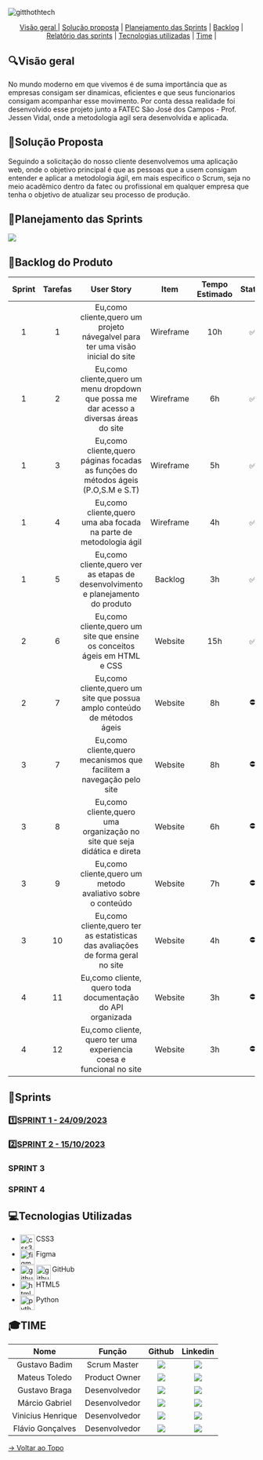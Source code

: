 ![gitthothtech](https://github.com/gubasssss/ThothTech/assets/143751785/8a017e66-ac88-4418-84a8-7ede5886ca25)

<span id="topo">
<p align="center">
    <a href="#visao"> Visão geral </a> | 
    <a href="#solucao">Solução proposta</a> |
    <a href="#pj">Planejamento das Sprints</a> |  
    <a href="#backlog">Backlog</a> | 
    <a href="#sprint">Relatório das sprints</a> | 
    <a href="#tecnologia">Tecnologias utilizadas</a> | 
    <a href="#time">Time</a> | 


    
</p>
<span id="visao">
    
<h2 aling="center"> 🔍Visão geral </h2>

   
 No mundo moderno em que vivemos é de suma importância que as empresas consigam ser dinamicas, eficientes e que seus funcionarios consigam acompanhar esse movimento. Por conta dessa realidade foi desenvolvido esse projeto junto a FATEC São José dos Campos - Prof. Jessen Vidal, onde a metodologia agil sera desenvolvida e aplicada. 

 
<span id="solucao">
    
<h2 aling="center">🎯Solução Proposta </h2>

 Seguindo a solicitação do nosso cliente desenvolvemos uma aplicação web, onde o objetivo principal é que as pessoas que a usem consigam entender e aplicar a metodologia ágil, em mais especifico o Scrum, seja no meio acadêmico dentro da fatec ou profissional em qualquer empresa que tenha o objetivo de atualizar seu processo de produção. 

<span id="pj">
    
<h2 aling="center"> 🧩Planejamento das Sprints </h2>
 

  <img src="https://github.com/gubasssss/ThothTech/assets/143751785/668b8a4a-2113-40a9-9455-8a4cb96ac31c"/>

    
</p>
<span id="backlog">


<h2 aling="center">📃Backlog do Produto </h2>

| Sprint | Tarefas |  User Story   | Item |  Tempo Estimado   | Status   | Dificuldade | 
| :----: | :----: | :----: | :----: | :----: | :----: | :----: |
| 1 | 1 | Eu,como cliente,quero um projeto návegalvel para ter uma visão inicial do site| Wireframe |10h | :white_check_mark:   | 7 |
| 1 | 2 | Eu,como cliente,quero um menu dropdown que possa me dar acesso a diversas áreas do site | Wireframe | 6h | :white_check_mark:| 5 |
| 1 | 3 | Eu,como cliente,quero páginas focadas as funções do métodos ágeis (P.O,S.M e S.T)| Wireframe | 5h | :white_check_mark:   | 7 |
| 1 | 4 | Eu,como cliente,quero uma aba focada na parte de metodologia ágil| Wireframe | 4h | :white_check_mark:   | 4 |
| 1 | 5 | Eu,como cliente,quero ver as etapas de desenvolvimento e planejamento do produto| Backlog   | 3h |:white_check_mark:   | 5 |
| 2 | 6 | Eu,como cliente,quero um site que ensine os conceitos ágeis em HTML e CSS | Website   | 15h| :white_check_mark:           |9 |
| 2 | 7 | Eu,como cliente,quero um site que possua amplo conteúdo de métodos ágeis| Website | 8h| :no_entry: |5|
| 3 | 7 | Eu,como cliente,quero mecanismos que facilitem a navegação pelo site | Website   | 8h | :no_entry:           | 6 |
| 3 | 8 | Eu,como cliente,quero uma organização no site que seja didática e direta| Website   | 6h | :no_entry:           | 6 |
| 3 | 9 | Eu,como cliente,quero um metodo avaliativo sobre o conteúdo| Website   | 7h |:no_entry:            | 6 | 
| 3 | 10 | Eu,como cliente,quero ter as estatisticas das avaliações de forma geral no site | Website   | 4h |:no_entry:            | 4 |
| 4 | 11 | Eu,como cliente, quero toda documentação do API organizada| Website   | 3h |:no_entry:            | 4 |
| 4 | 12 | Eu,como cliente, quero ter uma experiencia coesa e funcional no site | Website   | 3h |:no_entry:            | 7 |

<span id="sprint">
    
## 🧷Sprints


 
 ### <a href="./Relatórios/Sprint 1.md">1️⃣SPRINT 1 - 24/09/2023</a>

 ### <a href="./Relatórios/Sprint 2.md">2️⃣SPRINT 2 - 15/10/2023</a>

 ### SPRINT 3

 ### SPRINT 4


<span id="tecnologia">
    
<h2 aling="center"> 💻Tecnologias Utilizadas</h2>



* <p>
      <img align="left" title="css3-logo" height="30px" src="https://user-images.githubusercontent.com/76211125/227503103-bb7005d7-5f2f-46e4-adb5-92ef19ce677d.png"/>
   CSS3 
 </p>

 * <p>
       <img align="left" title="figma-logo" height="30px" src="https://user-images.githubusercontent.com/76211125/227502784-c94d5e2d-2e39-449b-ba85-053b9106b979.png"/>  Figma 
 </p>

 * <p>
      <img align="left" title="github-dark" height="30px" src="https://user-images.githubusercontent.com/76211125/227561942-1503fb74-eb8e-41d1-936e-bf22bc2d70eb.png#gh-dark-mode-only"/>
      <img align="left" title="github-light" height="30px" src="https://user-images.githubusercontent.com/76211125/227561896-a90cea71-7431-4908-ac8d-71fc02603eeb.png#gh-light-mode-only"/>
     GitHub 
 </p>

* <p>
      <img align="left" title="html5-logo" height="30px" src="https://user-images.githubusercontent.com/76211125/227503111-49bb0b02-2f06-4696-82e6-fbd8d0daed21.png"/>
     HTML5 
 </p>

* <p>
      <img align="left" title="python" height="30px" src="https://user-images.githubusercontent.com/76211125/227505058-d6d60925-3738-478f-8b23-3eb586431a1a.png"/>
   Python 
 </p>

<span id="time">
    
## 🎓TIME
<span id="time">


|      Nome      |    Função       |                            Github                             |                           Linkedin                           |
| :--------------: | :-----------: | :----------------------------------------------------------: | :----------------------------------------------------------: |
| Gustavo Badim  | Scrum Master  |[<img src="https://img.shields.io/badge/GitHub-100000?style=for-the-badge&logo=github&logoColor=white">](https://github.com/gubasssss) |[<img src="https://img.shields.io/badge/LinkedIn-0077B5?style=for-the-badge&logo=linkedin&logoColor=white">](https://www.linkedin.com/in/gustavo-badim-8538b7285)|
|   Mateus Toledo   | Product Owner |  [<img src="https://img.shields.io/badge/GitHub-100000?style=for-the-badge&logo=github&logoColor=white">](https://github.com/RockRural)|  [<img src="https://img.shields.io/badge/LinkedIn-0077B5?style=for-the-badge&logo=linkedin&logoColor=white">](https://www.linkedin.com/in/mateus-toledo-1486ba291/)|
|Gustavo Braga | Desenvolvedor | [<img src="https://img.shields.io/badge/GitHub-100000?style=for-the-badge&logo=github&logoColor=white">](https://github.com/HenryBRG)| [<img src="https://img.shields.io/badge/LinkedIn-0077B5?style=for-the-badge&logo=linkedin&logoColor=white">](https://www.linkedin.com/in/gustavo-henrique-braga-b92544252/)|
| Márcio Gabriel | Desenvolvedor | [<img src="https://img.shields.io/badge/GitHub-100000?style=for-the-badge&logo=github&logoColor=white">](https://github.com/Porisso90) | [<img src="https://img.shields.io/badge/LinkedIn-0077B5?style=for-the-badge&logo=linkedin&logoColor=white">](https://www.linkedin.com/in/m%C3%A1rcio-gabriel-426b0527b/)
| Vinicius Henrique| Desenvolvedor | [<img src="https://img.shields.io/badge/GitHub-100000?style=for-the-badge&logo=github&logoColor=white">](https://github.com/Subinoonibus) | [<img src="https://img.shields.io/badge/LinkedIn-0077B5?style=for-the-badge&logo=linkedin&logoColor=white">](https://www.linkedin.com/in/vin%C3%ADcius-henrique-souza-4085b1226/) |
|Flávio Gonçalves|Desenvolvedor|[<img src="https://img.shields.io/badge/GitHub-100000?style=for-the-badge&logo=github&logoColor=white">](https://github.com/flaviogcunha)|[<img src="https://img.shields.io/badge/LinkedIn-0077B5?style=for-the-badge&logo=linkedin&logoColor=white">](https://www.linkedin.com/in/flavio-gon%C3%A7alves-21aa91261/)



<a href="#topo">→ Voltar ao Topo </a> 
